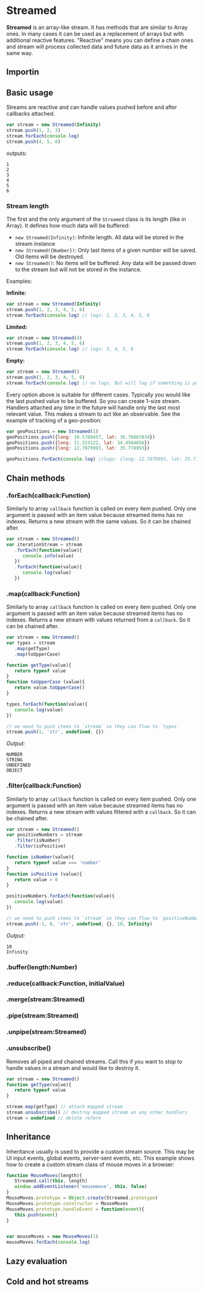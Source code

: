 # Streamed

**Streamed** is an array-like stream. It has methods that are similar to Array ones. In many cases it can be used as a replacement of arrays but with additional reactive features. "Reactive" means you can define a chain ones and stream will process collected data and future data as it arrives in the same way.

## Importin

## Basic usage

Streams are reactive and can handle values pushed before and after callbacks attached.

```js
var stream = new Streamed(Infinity)
stream.push(1, 2, 3)
stream.forEach(console.log)
stream.push(4, 5, 6)
```

outputs:

```
1
2
3
4
5
6
```

### Stream length
The first and the only argument of the `Streamed` class is its length (like in Array). It defines how much data will be buffered:

- `new Streamed(Infinity)`: Infinite length. All data will be stored in the stream instance
- `new Streamed({Number})`: Only last items of a given number will be saved. Old items will be destroyed.
- `new Streamed()`: No items will be buffered. Any data will be passed down to the stream but will not be stored in the instance.

Examples:

**Infinite:**

```js
var stream = new Streamed(Infinity)
stream.push(1, 2, 3, 4, 5, 6)
stream.forEach(console.log) // logs: 1, 2, 3, 4, 5, 6
```

**Limited:**

```js
var stream = new Streamed(4)
stream.push(1, 2, 3, 4, 5, 6)
stream.forEach(console.log) // logs: 3, 4, 5, 6
```
**Empty:**

```js
var stream = new Streamed()
stream.push(1, 2, 3, 4, 5, 6)
stream.forEach(console.log) // no logs. But will log if something is pushed later
```

Every option above is suitable for different cases. Typically you would like the last pushed value to be buffered. So you can create 1-size stream. Handlers attached any time in the future will handle only the last most relevant value. This makes a stream to act like an observable. See the example of tracking of a geo-position:

```js
var geoPositions = new Streamed(1)
geoPositions.push({long: 10.5788457, lat: 36.76867834})
geoPositions.push({long: 11.323122, lat: 34.4564656})
geoPositions.push({long: 12.7879993, lat: 35.778993})

geoPositions.forEach(console.log) //logs: {long: 12.7879993, lat: 35.778993} - only the latest position, because earlier are obsolete
```

## Chain methods

### .forEach(callback:Function)

Similarly to array `callback` function is called on every item pushed. Only one argument is passed with an item value because streamed items has no indexes. Returns a new stream with the same values. So it can be chained after.

```js
var stream = new Streamed()
var iterationStream = stream
   .forEach(function(value){
      console.info(value)
   })
   .forEach(function(value){
      console.log(value)
   })
```

### .map(callback:Function)

Similarly to array `callback` function is called on every item pushed. Only one argument is passed with an item value because streamed items has no indexes. Returns a new stream with values returned from a `callback`. So it can be chained after.

```js
var stream = new Streamed()
var types = stream
   .map(getType)
   .map(toUpperCase)

function getType(value){
   return typeof value
}
function toUpperCase (value){
   return value.toUpperCase()
}

types.forEach(function(value){
   console.log(value)
})

// we need to push items to `stream` so they can flow to `types`
stream.push(1, 'str', undefined, {})
```

_Output:_

```
NUMBER
STRING
UNDEFINED
OBJECT
```

### .filter(callback:Function)

Similarly to array `callback` function is called on every item pushed. Only one argument is passed with an item value because streamed items has no indexes. Returns a new stream with values filtered with a `callback`. So it can be chained after.

```js
var stream = new Streamed()
var positiveNumbers = stream
   .filter(isNumber)
   .filter(isPositive)

function isNumber(value){
   return typeof value === 'number'
}
function isPositive (value){
   return value > 0
}

positiveNumbers.forEach(function(value){
   console.log(value)
})

// we need to push items to `stream` so they can flow to `positiveNumbers`
stream.push(-1, 0, 'str', undefined, {}, 10, Infinity)
```

_Output:_

```
10
Infinity
```
### .buffer(length:Number)

### .reduce(callback:Function, initialValue)

### .merge(stream:Streamed)


### .pipe(stream:Streamed)

### .unpipe(stream:Streamed)

### .unsubscribe()

Removes all piped and chained streams. Call this if you want to stop to handle values in a stream and would like to destroy it.

```js
var stream = new Streamed()
function getType(value){
   return typeof value
}

stream.map(getType) // attach mapped stream
stream.unsubscribe() // destroy mapped stream an any other handlers
stream = undefined // delete refere
```

## Inheritance

Inheritance usually is used to provide a custom stream source. This may be UI input events, global events, server-sent events, etc. This example shows how to create a custom stream class of mouse moves in a browser:

```js
function MouseMoves(length){
   Streamed.call(this, length)
   window.addEventListener('mousemove', this, false)
}
MouseMoves.prototype = Object.create(Streamed.prototype)
MouseMoves.prototype.constructor = MouseMoves
MouseMoves.prototype.handleEvent = function(event){
   this.push(event)
}


var mouseMoves = new MouseMoves(1)
mouseMoves.forEach(console.log)
```

## Lazy evaluation

## Cold and hot streams